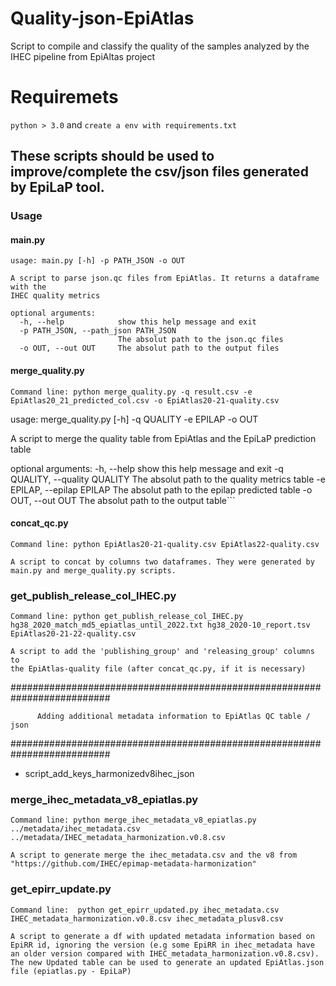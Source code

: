

# Quality-json-EpiAtlas
Script to compile and classify the quality of the samples analyzed by the IHEC pipeline from EpiAltas project


# Requiremets

```python > 3.0``` and ```create a env with requirements.txt```

## These scripts should be used to improve/complete the csv/json files generated by EpiLaP tool. 


### Usage


#### main.py

```
usage: main.py [-h] -p PATH_JSON -o OUT

A script to parse json.qc files from EpiAtlas. It returns a dataframe with the
IHEC quality metrics

optional arguments:
  -h, --help            show this help message and exit
  -p PATH_JSON, --path_json PATH_JSON
                        The absolut path to the json.qc files
  -o OUT, --out OUT     The absolut path to the output files

```


#### merge_quality.py

```
Command line: python merge_quality.py -q result.csv -e EpiAtlas20_21_predicted_col.csv -o EpiAtlas20-21-quality.csv

```
usage: merge_quality.py [-h] -q QUALITY -e EPILAP -o OUT

A script to merge the quality table from EpiAtlas and the EpiLaP prediction
table

optional arguments:
  -h, --help            show this help message and exit
  -q QUALITY, --quality QUALITY
                        The absolut path to the quality metrics table
  -e EPILAP, --epilap EPILAP
                        The absolut path to the epilap predicted table
  -o OUT, --out OUT     The absolut path to the output table```


#### concat_qc.py

```
Command line: python EpiAtlas20-21-quality.csv EpiAtlas22-quality.csv

A script to concat by columns two dataframes. They were generated by main.py and merge_quality.py scripts. 

```


### get_publish_release_col_IHEC.py

```
Command line: python get_publish_release_col_IHEC.py hg38_2020_match_md5_epiatlas_until_2022.txt hg38_2020-10_report.tsv EpiAtlas20-21-22-quality.csv

A script to add the 'publishing_group' and 'releasing_group' columns to 
the EpiAtlas-quality file (after concat_qc.py, if it is necessary)
```


##########################################################################

          Adding additional metadata information to EpiAtlas QC table / json

##########################################################################


- script_add_keys_harmonizedv8ihec_json
### merge_ihec_metadata_v8_epiatlas.py

```
Command line: python merge_ihec_metadata_v8_epiatlas.py ../metadata/ihec_metadata.csv ../metadata/IHEC_metadata_harmonization.v0.8.csv

A script to generate merge the ihec_metadata.csv and the v8 from "https://github.com/IHEC/epimap-metadata-harmonization"
```


### get_epirr_update.py

```
Command line:  python get_epirr_updated.py ihec_metadata.csv IHEC_metadata_harmonization.v0.8.csv ihec_metadata_plusv8.csv

A script to generate a df with updated metadata information based on EpiRR id, ignoring the version (e.g some EpiRR in ihec_metadata have an older version compared with IHEC_metadata_harmonization.v0.8.csv). The new Updated table can be used to generate an updated EpiAtlas.json file (epiatlas.py - EpiLaP)

```



